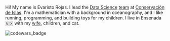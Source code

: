 Hi! My name is Evaristo Rojas. I lead the [Data Science](https://islas.dev)
[team](https://github.com/orgs/IslasGECI/people) at [Conservación de Islas](https://islas.org.mx).
I'm a mathematician with a background in oceanography, and I like running, programming, and building
toys for my children. I live in Ensenada 🇲🇽 with my [wife](http://mactavishediting.com/),
children, and cat.

![codewars_badge](https://www.codewars.com/users/evaristor/badges/micro)
